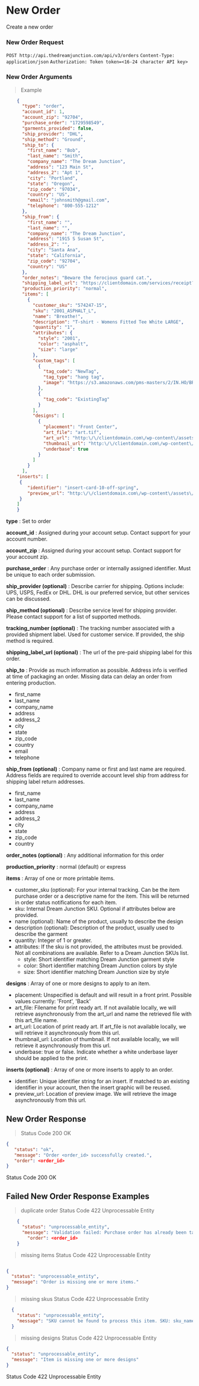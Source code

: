 
# New Order
Create a new order
### New Order Request

`POST http://api.thedreamjunction.com/api/v3/orders`
`Content-Type: application/json`
`Authorization: Token token=<16-24 character API key>`

### New Order Arguments

> Example

```json
    {
      "type": "order",
      "account_id": 1,
      "account_zip": "92704",
      "purchase_order": "1729598549",
      "garments_provided": false,
      "ship_provider": "DHL",
      "ship_method": "Ground",
      "ship_to": {
        "first_name": "Bob",
        "last_name": "Smith",
        "company_name": "The Dream Junction",
        "address": "123 Main St",
        "address_2": "Apt 1",
        "city": "Portland",
        "state": "Oregon",
        "zip_code": "97034",
        "country": "US",
        "email": "johnsmith@gmail.com",
        "telephone": "800-555-1212"
      },
      "ship_from": {
        "first_name": "",
        "last_name": "",
        "company_name": "The Dream Junction",
        "address": "1915 S Susan St",
        "address_2": "",
        "city": "Santa Ana",
        "state": "California",
        "zip_code": "92704",
        "country": "US"
      },
      "order_notes": "Beware the ferocious guard cat.",
      "shipping_label_url": "https://clientdomain.com/services/receipt?id=1729598549",
      "production_priority": "normal",
      "items": [
        {
          "customer_sku": "574247-15",
          "sku": "2001_ASPHALT_L",
          "name": "Breathe!",
          "description": "T-shirt - Womens Fitted Tee White LARGE",
          "quantity": "1",
          "attributes": {
            "style": "2001",
            "color": "asphalt",
            "size": "large"
          },
          "custom_tags": [
            {
              "tag_code": "NewTag",
              "tag_type": "hang tag",
              "image": "https://s3.amazonaws.com/pms-masters/2/IN.HO/BRJZ02101/M/S.png"
            },
            {
              "tag_code": "ExistingTag"
            }
          ],
          "designs": [
            {
              "placement": "Front Center",
              "art_file": "art.tif",
              "art_url": "http:\/\/clientdomain.com\/wp-content\/assets\/art.tif",
              "thumbnail_url": "http:\/\/clientdomain.com\/wp-content\/assets\/thumbnail.jpg",
              "underbase": true
            }
          ]
        }
      ],
	"inserts": [
	 {
		"identifier": "insert-card-10-off-spring",
		"preview_url": "http:\/\/clientdomain.com\/wp-content\/assets\/insert.jpg"
	 }
	]
    }
```

**type**
:    Set to order

**account_id**
:	Assigned during your account setup. Contact support for your account number.

**account_zip**
:	Assigned during your account setup. Contact support for your account zip.

**purchase_order**
:	Any purchase order or internally assigned identifier. Must be unique to each order submission.

**ship_provider (optional)**
:	Describe carrier for shipping. Options include: UPS, USPS, FedEx or DHL. DHL is our preferred service, but other services can be discussed.

**ship_method (optional)**
:	Describe service level for shipping provider. Please contact support for a list of supported methods.

**tracking_number (optional)**
:	The tracking number associated with a provided shipment label. Used for customer service. If provided, the ship method is required.

**shipping_label_url (optional)**
:	The url of the pre-paid shipping label for this order.

**ship_to**
:	Provide as much information as possible. Address info is verified at time of packaging an order. Missing data can delay an order from entering production.

- first_name
- last_name
- company_name
- address
- address_2
- city
- state
- zip_code
- country
- email
- telephone

**ship_from (optional)**
:	Company name or first and last name are required. Address fields are required to override account level ship from address for shipping label return addresses.

- first_name
- last_name
- company_name
- address
- address_2
- city
- state
- zip_code
- country

**order_notes (optional)**
:	Any additional information for this order

**production_priority**
:	normal (default) or express

**items**
:	Array of one or more printable items.

- customer_sku (optional): For your internal tracking. Can be the item purchase order or a descriptive name for the item. This will be returned in order status notifications for each item.
- sku: Internal Dream Junction SKU. Optional if attributes below are provided.
- name (optional): Name of the product, usually to describe the design
- description (optional): Description of the product, usually used to describe the garment
- quantity: Integer of 1 or greater.
- attributes: If the sku is not provided, the attributes must be provided. Not all combinations are available. Refer to a Dream Junction SKUs list.
    * style: Short identifier matching Dream Junction garment style
    * color: Short identifier matching Dream Junction colors by style
    * size: Short identifier matching Dream Junction size by style

**designs**
:	Array of one or more designs to apply to an item.

- placement: Unspecified is default and will result in a front print. Possible values currently: 'Front', 'Back'
- art_file: Filename for print ready art. If not available locally, we will retrieve asynchronously from the art_url and name the retrieved file with this art_file name.
- art_url: Location of print ready art. If art_file is not available locally, we will retrieve it asynchronously from this url.
- thumbnail_url: Location of thumbnail. If not available locally, we will retrieve it asynchronously from this url.
- underbase: true or false. Indicate whether a white underbase layer should be applied to the print.

 **inserts (optional)**
:	Array of one or more inserts to apply to an order.

- identifier: Unique identifier string for an insert. If matched to an existing identifier in your account, then the insert graphic will be reused.
- preview_url: Location of preview image. We will retrieve the image asynchronously from this url.

## New Order Response

> Status Code 200 OK

```json
{
   "status": "ok",
   "message": "Order <order_id> successfully created.",
   "order": <order_id>
}
```
Status Code 200 OK

## Failed New Order Response Examples
> duplicate order
> Status Code 422 Unprocessable Entity

```json
    {
      "status": "unprocessable_entity",
      "message": "Validation failed: Purchase order has already been taken",
		"order": <order_id>
    }
```

  > missing items
  > Status Code 422 Unprocessable Entity

  ```json

  {
    "status": "unprocessable_entity",
    "message": "Order is missing one or more items."
  }
  ```

  > missing skus
  > Status Code 422 Unprocessable Entity

  ```json
    {
      "status": "unprocessable_entity",
      "message": "SKU cannot be found to process this item. SKU: sku_name"
    }
  ```

  > missing designs
  > Status Code 422 Unprocessable Entity

  ```json
  {
    "status": "unprocessable_entity",
    "message": "Item is missing one or more designs"
  }
```

Status Code 422 Unprocessable Entity
